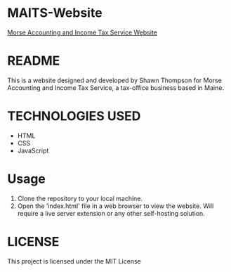 # MAITS-Website

[Morse Accounting and Income Tax Service Website](https://shawnmthompson.github.io/MAITS-Website/)

# README

This is a website designed and developed by Shawn Thompson for Morse Accounting and Income Tax Service, a tax-office business based in Maine.

# TECHNOLOGIES USED

- HTML
- CSS
- JavaScript

# Usage

1. Clone the repository to your local machine.
2. Open the 'index.html' file in a web browser to view the website. Will require a live server extension or any other self-hosting solution.

# LICENSE

This project is licensed under the MIT License
